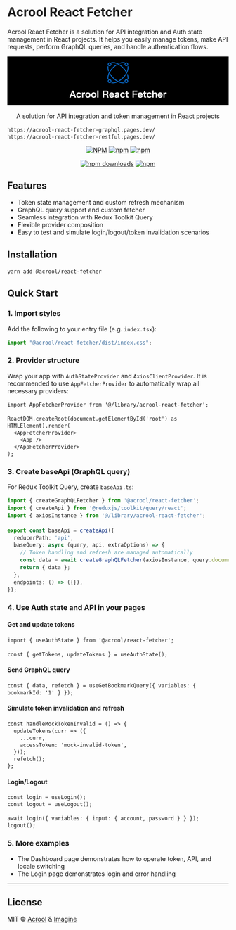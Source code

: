 # Acrool React Fetcher

Acrool React Fetcher is a solution for API integration and Auth state management in React projects. It helps you easily manage tokens, make API requests, perform GraphQL queries, and handle authentication flows.

<a href="https://acrool-react-fetcher.pages.dev/" title="Acrool React Fetcher - This is a block function for React development loading block">
    <img src="https://raw.githubusercontent.com/acrool/acrool-react-fetcher/main/example/graphQL/public/og.png" alt="Acrool React Fetcher Logo"/>
</a>

<p align="center">
    A solution for API integration and token management in React projects

    https://acrool-react-fetcher-graphql.pages.dev/
    https://acrool-react-fetcher-restful.pages.dev/

</p>

<div align="center">

[![NPM](https://img.shields.io/npm/v/@acrool/react-fetcher.svg?style=for-the-badge)](https://www.npmjs.com/package/@acrool/react-fetcher)
[![npm](https://img.shields.io/bundlejs/size/@acrool/react-fetcher?style=for-the-badge)](https://github.com/acrool/@acrool/react-fetcher/blob/main/LICENSE)
[![npm](https://img.shields.io/npm/l/@acrool/react-fetcher?style=for-the-badge)](https://github.com/acrool/react-fetcher/blob/main/LICENSE)

[![npm downloads](https://img.shields.io/npm/dm/@acrool/react-fetcher.svg?style=for-the-badge)](https://www.npmjs.com/package/@acrool/react-fetcher)
[![npm](https://img.shields.io/npm/dt/@acrool/react-fetcher.svg?style=for-the-badge)](https://www.npmjs.com/package/@acrool/react-fetcher)

</div>


## Features

- Token state management and custom refresh mechanism
- GraphQL query support and custom fetcher
- Seamless integration with Redux Toolkit Query
- Flexible provider composition
- Easy to test and simulate login/logout/token invalidation scenarios

## Installation

```bash
yarn add @acrool/react-fetcher
```

## Quick Start

### 1. Import styles

Add the following to your entry file (e.g. `index.tsx`):

```ts
import "@acrool/react-fetcher/dist/index.css";
```

### 2. Provider structure

Wrap your app with `AuthStateProvider` and `AxiosClientProvider`. It is recommended to use `AppFetcherProvider` to automatically wrap all necessary providers:

```tsx
import AppFetcherProvider from '@/library/acrool-react-fetcher';

ReactDOM.createRoot(document.getElementById('root') as HTMLElement).render(
  <AppFetcherProvider>
    <App />
  </AppFetcherProvider>
);
```

### 3. Create baseApi (GraphQL query)

For Redux Toolkit Query, create `baseApi.ts`:

```ts
import { createGraphQLFetcher } from '@acrool/react-fetcher';
import { createApi } from '@reduxjs/toolkit/query/react';
import { axiosInstance } from '@/library/acrool-react-fetcher';

export const baseApi = createApi({
  reducerPath: 'api',
  baseQuery: async (query, api, extraOptions) => {
    // Token handling and refresh are managed automatically
    const data = await createGraphQLFetcher(axiosInstance, query.document)(query.args);
    return { data };
  },
  endpoints: () => ({}),
});
```

### 4. Use Auth state and API in your pages

#### Get and update tokens

```tsx
import { useAuthState } from '@acrool/react-fetcher';

const { getTokens, updateTokens } = useAuthState();
```

#### Send GraphQL query

```tsx
const { data, refetch } = useGetBookmarkQuery({ variables: { bookmarkId: '1' } });
```

#### Simulate token invalidation and refresh

```tsx
const handleMockTokenInvalid = () => {
  updateTokens(curr => ({
    ...curr,
    accessToken: 'mock-invalid-token',
  }));
  refetch();
};
```

#### Login/Logout

```tsx
const login = useLogin();
const logout = useLogout();

await login({ variables: { input: { account, password } } });
logout();
```

### 5. More examples

- The Dashboard page demonstrates how to operate token, API, and locale switching
- The Login page demonstrates login and error handling

---

## License

MIT © [Acrool](https://github.com/acrool) & [Imagine](https://github.com/imagine10255)
